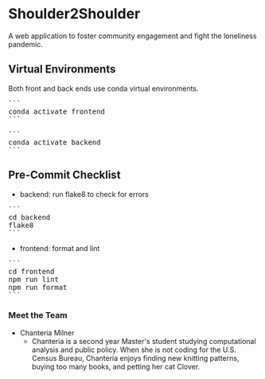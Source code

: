 # Shoulder2Shoulder

A web application to foster community engagement and fight the loneliness pandemic.

## Virtual Environments

Both front and back ends use conda virtual environments.

<pre>
```
conda activate frontend
```
</pre>

<pre>
```
conda activate backend
```
</pre>

## Pre-Commit Checklist

- backend: run flake8 to check for errors

<pre>
```
cd backend
flake8
```
</pre>

- frontend: format and lint

<pre>
```
cd frontend
npm run lint
npm run format
```
</pre>

### Meet the Team

- Chanteria Milner
  - Chanteria is a second year Master's student studying computational analysis and public policy. When she is not coding for the U.S. Census Bureau, Chanteria enjoys finding new knitting patterns, buying too many books, and petting her cat Clover.
